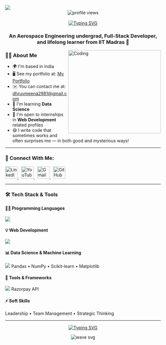 <img align="center" src="https://user-images.githubusercontent.com/99413629/212354977-f1982553-e8c9-4fd8-8605-b06907901eec.gif">

<div align="center">     
  <img src="https://komarev.com/ghpvc/?username=dhruvmeeena36&color=219ebc&style=flat" alt="profile views"/>
  <br><br>
</div>

<div align="center">
  <a href="https://git.io/typing-svg">
    <img src="https://readme-typing-svg.herokuapp.com?font=Fira+Code&size=32&pause=1000&color=F7EEE5&center=true&width=535&lines=Hi+%F0%9F%91%8B%2C+I'm+Dhruv+Meena!" alt="Typing SVG" />
  </a>
</div>

<h3 align="center">An Aerospace Engineering undergrad, Full-Stack Developer, and lifelong learner from IIT Madras 🚀</h3>

<img align="right" alt="Coding" height="270" width="300" src="https://user-images.githubusercontent.com/99413629/212356179-72d0d750-710a-4077-8c79-34b55d6eb954.gif">

### 👨‍💻 About Me

- 🌍 I'm based in India  
- 🖥️ See my portfolio at: [My Portfolio](https://dhruv-portfolio-peach.vercel.app/)  
- ✉️ You can contact me at: [dhruvmeena2981@gmail.com](mailto:dhruvmeena2981@gmail.com)  
- 🧠 I'm learning **Data Science**  
- 🤝 I'm open to internships in **Web Development** related profiles  
- 😄 I write code that sometimes works and often surprises me — in both good and mysterious ways!

---

### 💬 Connect With Me:

<p align="left">  
  <a href="https://www.linkedin.com/in/dhruvmeena" target="_blank">
    <img src="https://skillicons.dev/icons?i=linkedin" alt="LinkedIn" height="40" width="40" />
  </a>
  &nbsp;
  <a href="https://www.youtube.com/@DhruvIITMadras/videos" target="_blank">
    <img src="https://upload.wikimedia.org/wikipedia/commons/9/9f/Youtube%28amin%29.png" alt="YouTube" height="40" width="40" />
  </a>
  &nbsp;
  <a href="mailto:dhruvmeena2981@gmail.com" target="_blank">
    <img src="https://upload.wikimedia.org/wikipedia/commons/4/4e/Gmail_Icon.png" alt="Gmail" height="40" width="40" />
  </a>
  &nbsp;
  <a href="https://github.com/dhruvmeeena36" target="_blank">
    <img src="https://skillicons.dev/icons?i=github" alt="GitHub" height="40" width="40" />
  </a>
</p>

---

### 🛠 Tech Stack & Tools

#### 👨‍💻 Programming Languages  
<img src="https://skillicons.dev/icons?i=js,python,cpp" />

#### 💡 Web Development  
<img src="https://skillicons.dev/icons?i=html,css,react,nextjs,nodejs,express,tailwind" />

#### 📊 Data Science & Machine Learning  
<img src="https://skillicons.dev/icons?i=python" />  
Pandas • NumPy • Scikit-learn • Matplotlib

#### 📌 Tools & Frameworks  
<img src="https://skillicons.dev/icons?i=git,mongodb,vscode" />  
Razorpay API

#### ⚡ Soft Skills  
Leadership • Team Management • Strategic Thinking

---

<div align="center">

[![Typing SVG](https://readme-typing-svg.herokuapp.com?font=arial&size=30&color=CBC0D3&background=1982C400&center=true&lines=%E2%9A%A1%EF%B8%8FKeep+Learning%2C+Keep+Building!%E2%9A%A1%EF%B8%8F;%E2%9D%A4%EF%B8%8F+Have+a+great+day!+%E2%9D%A4%EF%B8%8F)](https://git.io/typing-svg)

</div>

<p align="center">
  <img src="https://user-images.githubusercontent.com/99413629/212357396-fe1a483f-6269-43ea-bfe9-06099f7c0c87.svg" alt="wave svg" />
</p>

